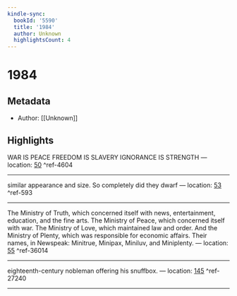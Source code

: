 ```yaml
---
kindle-sync:
  bookId: '5590'
  title: '1984'
  author: Unknown
  highlightsCount: 4
---
```

# 1984
## Metadata
* Author: [[Unknown]]

## Highlights
WAR IS PEACE FREEDOM IS SLAVERY IGNORANCE IS STRENGTH — location: [50]() ^ref-4604

---
similar appearance and size. So completely did they dwarf — location: [53]() ^ref-593

---
The Ministry of Truth, which concerned itself with news, entertainment, education, and the fine arts. The Ministry of Peace, which concerned itself with war. The Ministry of Love, which maintained law and order. And the Ministry of Plenty, which was responsible for economic affairs. Their names, in Newspeak: Minitrue, Minipax, Miniluv, and Miniplenty. — location: [55]() ^ref-36014

---
eighteenth-century nobleman offering his snuffbox. — location: [145]() ^ref-27240

---
